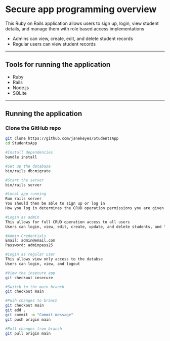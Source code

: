 # Secure app programming overview
This Ruby on Rails application allows users to sign up, login, view student details, and manage them with role based access implementations
- Admins can view, create, edit, and delete student records
- Regular users can view student records

---

## Tools for running the application
- Ruby
- Rails
- Node.js
- SQLite

---
## Running the application

### Clone the GitHub repo
```bash
git clone https://github.com/janekeyes/StudentsApp
cd StudentsApp

#Install dependencies
bundle install

#Set up the database
bin/rails db:migrate

#Start the server
bin/rails server

#Local app running
Run rails server
You should then be able to sign up or log in
How you log in determines the CRUD operation permissions you are given

#Login as admin
This allows for full CRUD operation access to all users
Users can login, view, edit, create, update, and delete students, and logout

#Admin Credentials
Email: admin@email.com
Password: adminpass25

#Login as regular user
This allows view only access to the databse
Users can login, view, and logout

#View the insecure app
git checkout insecure

#Switch to the main branch
git checkout main

#Push changes to branch
git checkout main  
git add .
git commit -m "Commit message"
git push origin main  

#Pull changes from branch
git pull origin main 